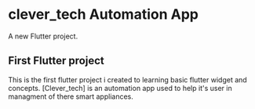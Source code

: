 # clever_tech Automation App

A new Flutter project.

## First Flutter project

This is the first flutter project i created to learning basic flutter widget
and concepts. [Clever_tech] is an automation app used to help it's user in managment 
of there smart appliances.

